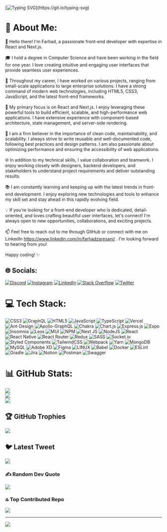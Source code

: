 [![Typing SVG](https://readme-typing-svg.demolab.com?font=Fira+Code&pause=1000&color=1FF7BB85&width=435&lines=Hi+my+name+is+Farhad+%F0%9F%91%8B;I+am+a+Front_end+Developer.)](https://git.io/typing-svg)
# 💫 About Me:
👋 Hello there! I'm Farhad, a passionate front-end developer with expertise in React and Next.js.<br><br>🎓 I hold a degree in Computer Science and have been working in the field for one year. I love creating intuitive and engaging user interfaces that provide seamless user experiences.<br><br>💼 Throughout my career, I have worked on various projects, ranging from small-scale applications to large enterprise solutions. I have a strong command of modern web technologies, including HTML5, CSS3, JavaScript, and the latest front-end frameworks.<br><br>🚀 My primary focus is on React and Next.js. I enjoy leveraging these powerful tools to build efficient, scalable, and high-performance web applications. I have extensive experience with component-based architecture, state management, and server-side rendering.<br><br>🌟 I am a firm believer in the importance of clean code, maintainability, and scalability. I always strive to write reusable and well-documented code, following best practices and design patterns. I am also passionate about optimizing performance and ensuring the accessibility of web applications.<br><br>🌐 In addition to my technical skills, I value collaboration and teamwork. I enjoy working closely with designers, backend developers, and stakeholders to understand project requirements and deliver outstanding results.<br><br>📚 I am constantly learning and keeping up with the latest trends in front-end development. I enjoy exploring new technologies and tools to enhance my skill set and stay ahead in this rapidly evolving field.<br><br>💡 If you're looking for a front-end developer who is dedicated, detail-oriented, and loves crafting beautiful user interfaces, let's connect! I'm always open to new opportunities, collaborations, and exciting projects.<br><br>📫 Feel free to reach out to me through GitHub or connect with me on LinkedIn https://www.linkedin.com/in/farhadzaresani/ . I'm looking forward to hearing from you!<br><br>Happy coding! ✨


## 🌐 Socials:
[![Discord](https://img.shields.io/badge/Discord-%237289DA.svg?logo=discord&logoColor=white)](https://discord.gg/farhadzaresani) [![Instagram](https://img.shields.io/badge/Instagram-%23E4405F.svg?logo=Instagram&logoColor=white)](https://instagram.com/farhadzaresani) [![LinkedIn](https://img.shields.io/badge/LinkedIn-%230077B5.svg?logo=linkedin&logoColor=white)](https://linkedin.com/in/farhadzaresani) [![Stack Overflow](https://img.shields.io/badge/-Stackoverflow-FE7A16?logo=stack-overflow&logoColor=white)](https://stackoverflow.com/users/farhadzaresani) [![Twitter](https://img.shields.io/badge/Twitter-%231DA1F2.svg?logo=Twitter&logoColor=white)](https://twitter.com/frhdzre) 

# 💻 Tech Stack:
![CSS3](https://img.shields.io/badge/css3-%231572B6.svg?style=for-the-badge&logo=css3&logoColor=white) ![GraphQL](https://img.shields.io/badge/-GraphQL-E10098?style=for-the-badge&logo=graphql&logoColor=white) ![HTML5](https://img.shields.io/badge/html5-%23E34F26.svg?style=for-the-badge&logo=html5&logoColor=white) ![JavaScript](https://img.shields.io/badge/javascript-%23323330.svg?style=for-the-badge&logo=javascript&logoColor=%23F7DF1E) ![TypeScript](https://img.shields.io/badge/typescript-%23007ACC.svg?style=for-the-badge&logo=typescript&logoColor=white) ![Vercel](https://img.shields.io/badge/vercel-%23000000.svg?style=for-the-badge&logo=vercel&logoColor=white) ![Ant-Design](https://img.shields.io/badge/-AntDesign-%230170FE?style=for-the-badge&logo=ant-design&logoColor=white) ![Apollo-GraphQL](https://img.shields.io/badge/-ApolloGraphQL-311C87?style=for-the-badge&logo=apollo-graphql) ![Chakra](https://img.shields.io/badge/chakra-%234ED1C5.svg?style=for-the-badge&logo=chakraui&logoColor=white) ![Chart.js](https://img.shields.io/badge/chart.js-F5788D.svg?style=for-the-badge&logo=chart.js&logoColor=white) ![Express.js](https://img.shields.io/badge/express.js-%23404d59.svg?style=for-the-badge&logo=express&logoColor=%2361DAFB) ![Expo](https://img.shields.io/badge/expo-1C1E24?style=for-the-badge&logo=expo&logoColor=#D04A37) ![Insomnia](https://img.shields.io/badge/Insomnia-black?style=for-the-badge&logo=insomnia&logoColor=5849BE) ![Less](https://img.shields.io/badge/less-2B4C80?style=for-the-badge&logo=less&logoColor=white) ![MUI](https://img.shields.io/badge/MUI-%230081CB.svg?style=for-the-badge&logo=material-ui&logoColor=white) ![NPM](https://img.shields.io/badge/NPM-%23000000.svg?style=for-the-badge&logo=npm&logoColor=white) ![Next JS](https://img.shields.io/badge/Next-black?style=for-the-badge&logo=next.js&logoColor=white) ![NodeJS](https://img.shields.io/badge/node.js-6DA55F?style=for-the-badge&logo=node.js&logoColor=white) ![React](https://img.shields.io/badge/react-%2320232a.svg?style=for-the-badge&logo=react&logoColor=%2361DAFB) ![React Native](https://img.shields.io/badge/react_native-%2320232a.svg?style=for-the-badge&logo=react&logoColor=%2361DAFB) ![React Router](https://img.shields.io/badge/React_Router-CA4245?style=for-the-badge&logo=react-router&logoColor=white) ![Redux](https://img.shields.io/badge/redux-%23593d88.svg?style=for-the-badge&logo=redux&logoColor=white) ![SASS](https://img.shields.io/badge/SASS-hotpink.svg?style=for-the-badge&logo=SASS&logoColor=white) ![Socket.io](https://img.shields.io/badge/Socket.io-black?style=for-the-badge&logo=socket.io&badgeColor=010101) ![Styled Components](https://img.shields.io/badge/styled--components-DB7093?style=for-the-badge&logo=styled-components&logoColor=white) ![TailwindCSS](https://img.shields.io/badge/tailwindcss-%2338B2AC.svg?style=for-the-badge&logo=tailwind-css&logoColor=white) ![Webpack](https://img.shields.io/badge/webpack-%238DD6F9.svg?style=for-the-badge&logo=webpack&logoColor=black) ![Yarn](https://img.shields.io/badge/yarn-%232C8EBB.svg?style=for-the-badge&logo=yarn&logoColor=white) ![MongoDB](https://img.shields.io/badge/MongoDB-%234ea94b.svg?style=for-the-badge&logo=mongodb&logoColor=white) ![MySQL](https://img.shields.io/badge/mysql-%2300f.svg?style=for-the-badge&logo=mysql&logoColor=white) ![Adobe XD](https://img.shields.io/badge/Adobe%20XD-470137?style=for-the-badge&logo=Adobe%20XD&logoColor=#FF61F6) 	![Figma](https://img.shields.io/badge/figma-%23F24E1E.svg?style=for-the-badge&logo=figma&logoColor=white) ![LINUX](https://img.shields.io/badge/Linux-FCC624?style=for-the-badge&logo=linux&logoColor=black) ![Babel](https://img.shields.io/badge/Babel-F9DC3e?style=for-the-badge&logo=babel&logoColor=black) ![Docker](https://img.shields.io/badge/docker-%230db7ed.svg?style=for-the-badge&logo=docker&logoColor=white) ![ESLint](https://img.shields.io/badge/ESLint-4B3263?style=for-the-badge&logo=eslint&logoColor=white) ![Gradle](https://img.shields.io/badge/Gradle-02303A.svg?style=for-the-badge&logo=Gradle&logoColor=white) ![Jira](https://img.shields.io/badge/jira-%230A0FFF.svg?style=for-the-badge&logo=jira&logoColor=white) ![Notion](https://img.shields.io/badge/Notion-%23000000.svg?style=for-the-badge&logo=notion&logoColor=white) ![Postman](https://img.shields.io/badge/Postman-FF6C37?style=for-the-badge&logo=postman&logoColor=white) ![Swagger](https://img.shields.io/badge/-Swagger-%23Clojure?style=for-the-badge&logo=swagger&logoColor=white)
# 📊 GitHub Stats:
![](https://github-readme-stats.vercel.app/api?username=farhadzaresani&theme=react&hide_border=false&include_all_commits=true&count_private=true)<br/>
![](https://github-readme-streak-stats.herokuapp.com/?user=farhadzaresani&theme=react&hide_border=false)<br/>
![](https://github-readme-stats.vercel.app/api/top-langs/?username=farhadzaresani&theme=react&hide_border=false&include_all_commits=true&count_private=true&layout=compact)

## 🏆 GitHub Trophies
![](https://github-profile-trophy.vercel.app/?username=farhadzaresani&theme=onestar&no-frame=true&no-bg=true&margin-w=4)

## 🐦 Latest Tweet
[![](https://gtce.itsvg.in/api?username=frhdzre)](https://github.com/VishwaGauravIn/github-twitter-card-embed)

### ✍️ Random Dev Quote
![](https://quotes-github-readme.vercel.app/api?type=vetical&theme=dark)

### 🔝 Top Contributed Repo
![](https://github-contributor-stats.vercel.app/api?username=farhadzaresani&limit=5&theme=dark&combine_all_yearly_contributions=true)

---
[![](https://visitcount.itsvg.in/api?id=farhadzaresani&icon=0&color=0)](https://visitcount.itsvg.in)

<!-- Proudly created with GPRM ( https://gprm.itsvg.in ) -->
